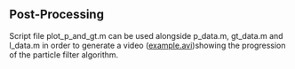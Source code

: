 ## Post-Processing

Script file plot_p_and_gt.m can be used alongside p_data.m, gt_data.m and l_data.m in order to generate a video ([example.avi](https://youtu.be/oENYCav-mQU))showing the progression of the particle filter algorithm.
